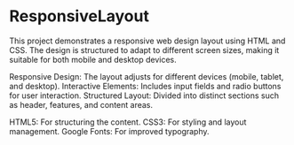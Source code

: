 # ResponsiveLayout
This project demonstrates a responsive web design layout using HTML and CSS. The design is structured to adapt to different screen sizes, making it suitable for both mobile and desktop devices.

Responsive Design: The layout adjusts for different devices (mobile, tablet, and desktop). Interactive Elements: Includes input fields and radio buttons for user interaction. Structured Layout: Divided into distinct sections such as header, features, and content areas.

HTML5: For structuring the content. CSS3: For styling and layout management. Google Fonts: For improved typography.
